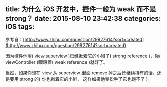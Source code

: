 title: 为什么 iOS 开发中，控件一般为 weak 而不是 strong？
date: 2015-08-10 23:42:38
categories: iOS
tags:
---
参考自：[http://www.zhihu.com/question/29927614?sort=created](http://www.zhihu.com/question/29927614?sort=created)


因为控件他爹( view.superview )已经揪着它的小辫了( strong reference )，你( viewController )眼瞅着( weak reference )就好了。

当然，如果你想在 view 从 superview 里面 remove 掉之后还继续持有的话，还是要用 strong 的( 你也揪着它的小辫， 这样如果他爹松手了它也跑不了 )。